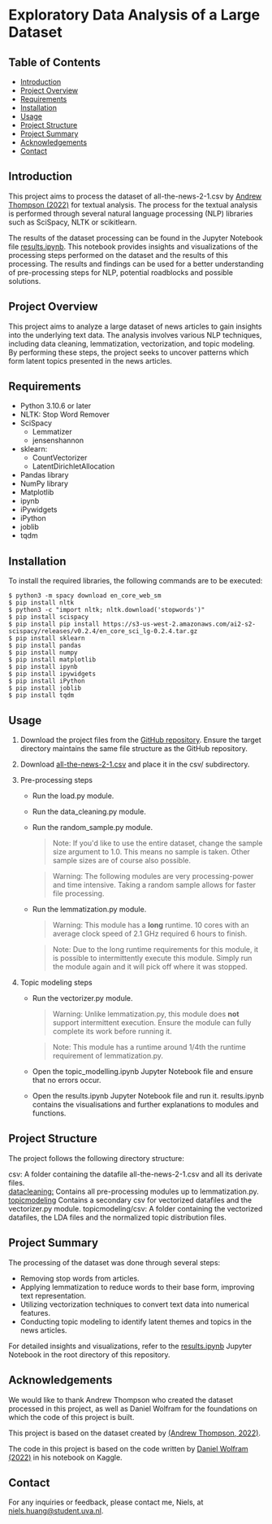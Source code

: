 
# Exploratory Data Analysis of a Large Dataset 

## Table of Contents

* [Introduction](#introduction)
* [Project Overview](#project-overview)
* [Requirements](#requirements)
* [Installation](#installation)
* [Usage](#usage)
* [Project Structure](#project-structure)
* [Project Summary](#project-summary)
* [Acknowledgements](#acknowledgements)
* [Contact](#contact)

## Introduction

This project aims to process the dataset of all-the-news-2-1.csv 
by [Andrew Thompson (2022)](https://components.one/datasets/all-the-news-2-news-articles-dataset/) for textual analysis.
The process for the textual analysis is performed through several natural language processing (NLP) libraries such as SciSpacy, NLTK or scikitlearn. 

The results of the dataset processing can be found in the Jupyter Notebook file [results.ipynb](/results.ipynb).
This notebook provides insights and visualizations of the processing steps performed on the dataset and the results of this processing.
The results and findings can be used for a better understanding of pre-processing steps for NLP, potential roadblocks and possible solutions.

## Project Overview

This project aims to analyze a large dataset of news articles to gain insights into the underlying text data. 
The analysis involves various NLP techniques, including data cleaning, lemmatization, vectorization, and topic modeling.
By performing these steps, the project seeks to uncover patterns which form latent topics presented in the news articles.

## Requirements

* Python 3.10.6 or later
* NLTK: Stop Word Remover
* SciSpacy
    * Lemmatizer
    * jensenshannon
* sklearn:
    * CountVectorizer
    * LatentDirichletAllocation
* Pandas library
* NumPy library
* Matplotlib
* ipynb
* iPywidgets
* iPython
* joblib
* tqdm

## Installation

To install the required libraries, the following commands are to be executed:

```
$ python3 -m spacy download en_core_web_sm
$ pip install nltk
$ python3 -c "import nltk; nltk.download('stopwords')"
$ pip install scispacy
$ pip install pip install https://s3-us-west-2.amazonaws.com/ai2-s2-scispacy/releases/v0.2.4/en_core_sci_lg-0.2.4.tar.gz
$ pip install sklearn
$ pip install pandas
$ pip install numpy
$ pip install matplotlib
$ pip install ipynb
$ pip install ipywidgets
$ pip install iPython
$ pip install joblib
$ pip install tqdm
```

## Usage

1. Download the project files from the [GitHub repository](https://github.com/minprog-platforms/project-stuurpropje/archive/refs/heads/main.zip). Ensure the target directory maintains the same file structure as the GitHub repository.
2. Download [all-the-news-2-1.csv](https://components.one/datasets/all-the-news-2-news-articles-dataset/)
    and place it in the csv/ subdirectory.
3. Pre-processing steps
    - Run the load.py module.
    - Run the data_cleaning.py module.
    - Run the random_sample.py module.  
        > Note: If you'd like to use the entire dataset, change the sample size argument to 1.0. This means no sample is taken. Other sample sizes are of course also possible.  
        
        > Warning: The following modules are very processing-power and time intensive. Taking a random sample allows for faster file processing.

    - Run the lemmatization.py module.

        > Warning: This module has a **long** runtime. 10 cores with an average clock speed of 2.1 GHz required 6 hours to finish.

        > Note: Due to the long runtime requirements for this module, it is possible to intermittently execute this module. Simply run the module again and it will pick off where it was stopped.

4. Topic modeling steps
    - Run the vectorizer.py module.
        > Warning: Unlike lemmatization.py, this module does **not** support intermittent execution. Ensure the module can fully complete its work before running it.
        
        > Note: This module has a runtime around 1/4th the runtime requirement of lemmatization.py.  
        
    - Open the topic_modelling.ipynb Jupyter Notebook file and ensure that no errors occur.
    - Open the results.ipynb Jupyter Notebook file and run it. results.ipynb contains the visualisations and further explanations to modules and functions. 

## Project Structure

The project follows the following directory structure:

csv: A folder containing the datafile all-the-news-2-1.csv and all its derivate files.  
[datacleaning:](datacleaning/) Contains all pre-processing modules up to lemmatization.py.  
[topicmodeling](topicmodeling/) Contains a secondary csv for vectorized datafiles and the vectorizer.py module.  topicmodeling/csv: A folder containing the vectorized datafiles, the LDA files and the normalized topic distribution files.

## Project Summary

The processing of the dataset was done through several steps:
- Removing stop words from articles.
- Applying lemmatization to reduce words to their base form, improving text representation.
- Utilizing vectorization techniques to convert text data into numerical features.
- Conducting topic modeling to identify latent themes and topics in the news articles.

For detailed insights and visualizations, refer to the [results.ipynb](/results.ipynb) Jupyter Notebook in the root directory of this repository.

## Acknowledgements

We would like to thank Andrew Thompson who created the dataset processed in this project, as well as Daniel Wolfram for the foundations on which the code of this project is built.

This project is based on the dataset created by [(Andrew Thompson, 2022)](https://components.one/datasets/all-the-news-2-news-articles-dataset/).

The code in this project is based on the code written by [Daniel Wolfram (2022)](https://www.kaggle.com/code/danielwolffram/topic-modeling-finding-related-articles/notebook) in his notebook on Kaggle.

## Contact

For any inquiries or feedback, please contact me, Niels, at niels.huang@student.uva.nl.



